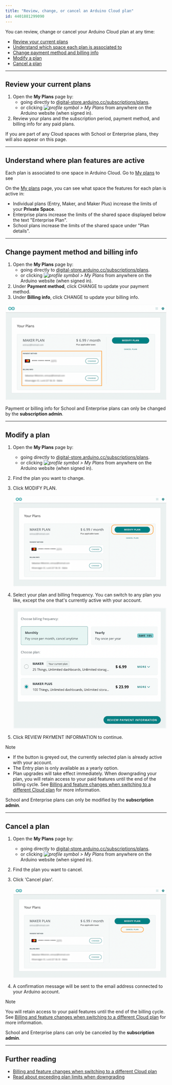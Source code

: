 ```yaml
---
title: "Review, change, or cancel an Arduino Cloud plan"
id: 4401881299090
---
```


You can review, change or cancel your Arduino Cloud plan at any time:

* [Review your current plans](#review)
* [Understand which space each plan is associated to](#space-plan-association)
* [Change payment method and billing info](#payment-and-billing)
* [Modify a plan](#switch)
* [Cancel a plan](#cancel)

---

<a id="review"></a>

## Review your current plans

1. Open the **My Plans** page by:
   * going directly to [digital-store.arduino.cc/subscriptions/plans](https://digital-store.arduino.cc/subscriptions/plans).
   * or clicking *![profile symbol](img/symbol_profile.png) > My Plans* from anywhere on the Arduino website (when signed in).
2. Review your plans and the subscription period, payment method, and billing info for any paid plans.

If you are part of any Cloud spaces with School or Enterprise plans, they will also appear on this page.

---

<a id="space-plan-association"></a>

## Understand where plan features are active

Each plan is associated to one space in Arduino Cloud. Go to [My plans](https://digital-store.arduino.cc/subscriptions/plans) to see 


On the [My plans](https://digital-store.arduino.cc/subscriptions/plans) page, you can see what space the features for each plan is active in:

* Individual plans (Entry, Maker, and Maker Plus) increase the limits of your **Private Space**.
* Enterprise plans increase the limits of the shared space displayed below the text "Enterprise Plan".
* School plans increase the limits of the shared space under "Plan details".

---

<a id="payment-and-billing"></a>

## Change payment method and billing info

1. Open the **My Plans** page by:
   * going directly to [digital-store.arduino.cc/subscriptions/plans](https://digital-store.arduino.cc/subscriptions/plans).
   * or clicking *![profile symbol](img/symbol_profile.png) > My Plans* from anywhere on the Arduino website (when signed in).
2. Under **Payment method**, click CHANGE to update your payment method.
3. Under **Billing info**, click CHANGE to update your billing info.

![Maker plan details](img/my-plans-payment-and-billing.png)

Payment or billing info for School and Enterprise plans can only be changed by the **subscription admin**.

---

<a id="switch"></a>

## Modify a plan

1. Open the **My Plans** page by:
   * going directly to [digital-store.arduino.cc/subscriptions/plans](https://digital-store.arduino.cc/subscriptions/plans).
   * or clicking *![profile symbol](img/symbol_profile.png) > My Plans* from anywhere on the Arduino website (when signed in).
2. Find the plan you want to change.
3. Click MODIFY PLAN.

   ![Maker plan details](img/my-plans-modify.png)

4. Select your plan and billing frequency. You can switch to any plan you like, except the one that's currently active with your account.

   !["Monthly" and "Maker Plus" options selected in the "Modify plan" page](img/modify-plan.png)

5. Click REVIEW PAYMENT INFORMATION to continue.

> [!NOTE]
>
> * If the button is greyed out, the currently selected plan is already active with your account.
> * The Entry plan is only available as a yearly option.
> * Plan upgrades will take effect immediately. When downgrading your plan, you will retain access to your paid features until the end of the billing cycle. See [Billing and feature changes when switching to a different Cloud plan](https://support.arduino.cc/hc/en-us/articles/4401874211730) for more information.

School and Enterprise plans can only be modified by the **subscription admin**.

---

<a id="cancel"></a>

## Cancel a plan

1. Open the **My Plans** page by:
   * going directly to [digital-store.arduino.cc/subscriptions/plans](https://digital-store.arduino.cc/subscriptions/plans).
   * or clicking *![profile symbol](img/symbol_profile.png) > My Plans* from anywhere on the Arduino website (when signed in).
2. Find the plan you want to cancel.
3. Click 'Cancel plan'.

   ![Cancelling a Cloud plan.](img/my-plans-cancel.png)

4. A confirmation message will be sent to the email address connected to your Arduino account.

> [!NOTE]
> You will retain access to your paid features until the end of the billing cycle. See [Billing and feature changes when switching to a different Cloud plan](https://support.arduino.cc/hc/en-us/articles/4401874211730) for more information.

School and Enterprise plans can only be canceled by the **subscription admin**.

---

## Further reading

* [Billing and feature changes when switching to a different Cloud plan](https://support.arduino.cc/hc/en-us/articles/4401874211730)
* [Read about exceeding plan limits when downgrading](https://support.arduino.cc/hc/en-us/articles/360019706820)
